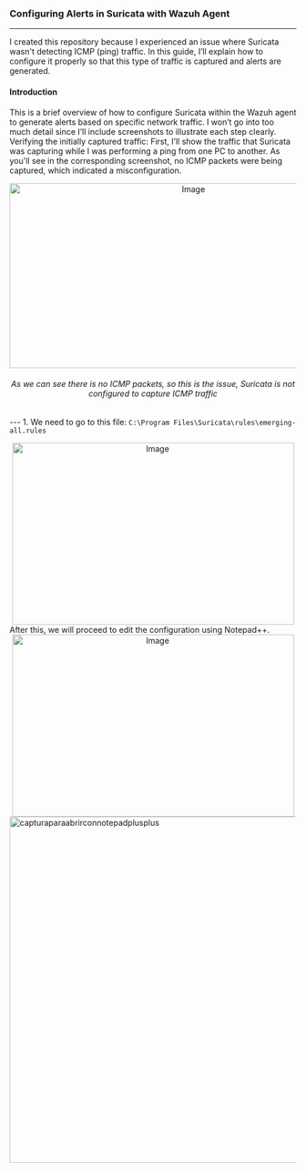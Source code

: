 ### Configuring Alerts in Suricata with Wazuh Agent
---
I created this repository because I experienced an issue where Suricata wasn't detecting ICMP (ping) traffic. In this guide, I’ll explain how to configure it properly so that this type of traffic is captured and alerts are generated.
#### Introduction
This is a brief overview of how to configure Suricata within the Wazuh agent to generate alerts based on specific network traffic. I won’t go into too much detail since I’ll include screenshots to illustrate each step clearly.
Verifying the initially captured traffic:
First, I’ll show the traffic that Suricata was capturing while I was performing a ping from one PC to another. As you'll see in the corresponding screenshot, no ICMP packets were being captured, which indicated a misconfiguration.
<div align="center">
  <img width="630" height="325" src="https://github.com/user-attachments/assets/fc659d8e-0e99-4667-9d8a-0d6b6cffcb81" alt="Image" />
  
  <h6>As we can see there is no ICMP packets, so this is the issue, Suricata is not configured to capture ICMP traffic</h6>
</div>
---
1. We need to go to this file: <code>C:\Program Files\Suricata\rules\emerging-all.rules</code></p>
<div align="center">
  <img width="495" height="320" src="https://github.com/user-attachments/assets/7943cd62-a5d7-461d-a76e-2799b6fef849" alt="Image" />
</div>
After this, we will proceed to edit the configuration using Notepad++.
<div align="center">
  <img width="495" height="320" src="https://github.com/user-attachments/assets/fa32cf80-f657-45c4-b4e5-28bb7955c189" alt="Image" />
</div>


<img width="901" height="608" alt="capturaparaabrirconnotepadplusplus" src="" />

